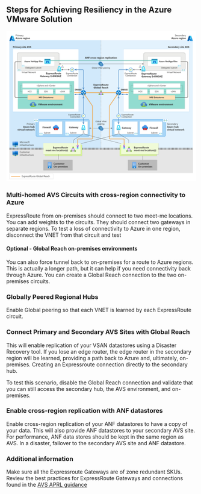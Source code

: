 ## Steps for Achieving Resiliency in the Azure VMware Solution

![Dual Region AVS](../Resiliency/dual-region-azure-netapp-highres.png)



### Multi-homed AVS Circuits with cross-region connectivity to Azure

ExpressRoute from on-premises should connect to two meet-me locations. You can add weights to the circuits. They should connect two gateways in separate regions. To test a loss of connectivity to Azure in one region, disconnect the VNET from that circuit and test

#### Optional - Global Reach on-premises environments

You can also force tunnel back to on-premises for a route to Azure regions. This is actually a longer path, but it can help if you need connectivity back through Azure. You can create a Global Reach connection to the two on-premises circuits. 


### Globally Peered Regional Hubs

Enable Global peering so that each VNET is learned by each ExpressRoute circuit. 

### Connect Primary and Secondary AVS Sites with Global Reach

This will enable replication of your VSAN datastores using a Disaster Recovery tool. If you lose an edge router, the edge router in the secondary region will be learned, providing a path back to Azure and, ultimately, on-premises. Creating an Expressroute connection directly to the secondary hub. 

To test this scenario, disable the Global Reach connection and validate that you can still access the secondary hub, the AVS environment, and on-premises.  

### Enable cross-region replication with ANF datastores

Enable cross-region replication of your ANF datastores to have a copy of your data. This will also provide ANF datastores to your secondary AVS site. For performance, ANF data stores should be kept in the same region as AVS. In a disaster, failover to the secondary AVS site and ANF datastore. 

### Additional information 

Make sure all the Expressroute Gateways are of zone redundant SKUs. Review the best practices for ExpressRoute Gateways and connections found in the [AVS APRL guidance](https://azure.github.io/Azure-Proactive-Resiliency-Library-v2/azure-specialized-workloads/avs/)

